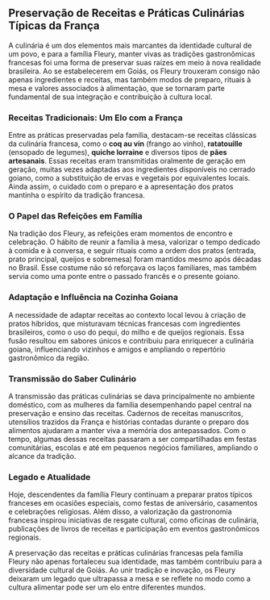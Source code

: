 ## Preservação de Receitas e Práticas Culinárias Típicas da França

A culinária é um dos elementos mais marcantes da identidade cultural de um povo, e para a família Fleury, manter vivas as tradições gastronômicas francesas foi uma forma de preservar suas raízes em meio à nova realidade brasileira. Ao se estabelecerem em Goiás, os Fleury trouxeram consigo não apenas ingredientes e receitas, mas também modos de preparo, rituais à mesa e valores associados à alimentação, que se tornaram parte fundamental de sua integração e contribuição à cultura local.

### Receitas Tradicionais: Um Elo com a França

Entre as práticas preservadas pela família, destacam-se receitas clássicas da culinária francesa, como o **coq au vin** (frango ao vinho), **ratatouille** (ensopado de legumes), **quiche lorraine** e diversos tipos de **pães artesanais**. Essas receitas eram transmitidas oralmente de geração em geração, muitas vezes adaptadas aos ingredientes disponíveis no cerrado goiano, como a substituição de ervas e vegetais por equivalentes locais. Ainda assim, o cuidado com o preparo e a apresentação dos pratos mantinha o espírito da tradição francesa.

### O Papel das Refeições em Família

Na tradição dos Fleury, as refeições eram momentos de encontro e celebração. O hábito de reunir a família à mesa, valorizar o tempo dedicado à comida e à conversa, e seguir rituais como a ordem dos pratos (entrada, prato principal, queijos e sobremesa) foram mantidos mesmo após décadas no Brasil. Esse costume não só reforçava os laços familiares, mas também servia como uma ponte entre o passado francês e o presente goiano.

### Adaptação e Influência na Cozinha Goiana

A necessidade de adaptar receitas ao contexto local levou à criação de pratos híbridos, que misturavam técnicas francesas com ingredientes brasileiros, como o uso do pequi, do milho e de queijos regionais. Essa fusão resultou em sabores únicos e contribuiu para enriquecer a culinária goiana, influenciando vizinhos e amigos e ampliando o repertório gastronômico da região.

### Transmissão do Saber Culinário

A transmissão das práticas culinárias se dava principalmente no ambiente doméstico, com as mulheres da família desempenhando papel central na preservação e ensino das receitas. Cadernos de receitas manuscritos, utensílios trazidos da França e histórias contadas durante o preparo dos alimentos ajudaram a manter viva a memória dos antepassados. Com o tempo, algumas dessas receitas passaram a ser compartilhadas em festas comunitárias, escolas e até em pequenos negócios familiares, ampliando o alcance da tradição.

### Legado e Atualidade

Hoje, descendentes da família Fleury continuam a preparar pratos típicos franceses em ocasiões especiais, como festas de aniversário, casamentos e celebrações religiosas. Além disso, a valorização da gastronomia francesa inspirou iniciativas de resgate cultural, como oficinas de culinária, publicações de livros de receitas e participação em eventos gastronômicos regionais.

A preservação das receitas e práticas culinárias francesas pela família Fleury não apenas fortaleceu sua identidade, mas também contribuiu para a diversidade cultural de Goiás. Ao unir tradição e inovação, os Fleury deixaram um legado que ultrapassa a mesa e se reflete no modo como a cultura alimentar pode ser um elo entre diferentes mundos.